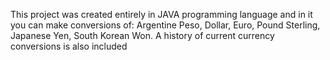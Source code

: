 This project was created entirely in JAVA programming language and in it you can make conversions of: Argentine Peso, Dollar, Euro, Pound Sterling, Japanese Yen, South Korean Won.
A history of current currency conversions is also included
